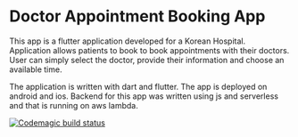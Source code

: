 # Doctor Appointment Booking App

This app is a flutter application developed for a Korean Hospital. <br>
Application allows patients to book to book appointments with their doctors. User can simply select the doctor, provide their information and choose an available time. 

The application is written with dart and flutter. The app is deployed on android and ios. Backend for this app was written using js and serverless and that is running on aws lambda. 


[![Codemagic build status](https://api.codemagic.io/apps/5da2b0267338b00bfe9a0501/5da2b0267338b00bfe9a0500/status_badge.svg)](https://codemagic.io/apps/5da2b0267338b00bfe9a0501/5da2b0267338b00bfe9a0500/latest_build)